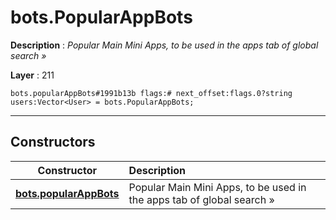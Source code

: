 # bots.PopularAppBots

**Description** : *Popular Main Mini Apps, to be used in the apps tab of global search &raquo;*

**Layer** : 211

```tl
bots.popularAppBots#1991b13b flags:# next_offset:flags.0?string users:Vector<User> = bots.PopularAppBots;
```

---

## Constructors

| Constructor | Description |
| :---: | :--- |
| [**bots.popularAppBots**](constructor/bots.popularAppBots) | Popular Main Mini Apps, to be used in the apps tab of global search » |